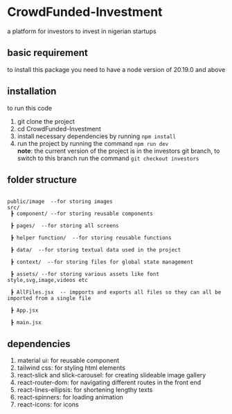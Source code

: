 # CrowdFunded-Investment
a platform for investors to invest in nigerian startups

## basic requirement
to install this package you need to have a node version of 20.19.0 and above

## installation
to run this code 
1. git clone the project
2. cd CrowdFunded-Investment
3. install necessary dependencies by running ```npm install```
4. run the project by running the command ``` npm run dev ```
<br>**note**: the current version of the project is in the investors git branch, to switch to this branch run the command ```git checkout investors```

## folder structure
```plaintext

public/image  --for storing images
src/
 ┣ component/ --for storing reusable components

 ┣ pages/  --for storing all screens

 ┣ helper function/  --for storing reusable functions

 ┣ data/  --for storing textual data used in the project

 ┣ context/  --for storing files for global state management

 ┣ assets/ --for storing various assets like font style,svg,image,videos etc

 ┣ AllFiles.jsx  -- impports and exports all files so they can all be imported from a single file

 ┣ App.jsx

 ┣ main.jsx
```

## dependencies
1. material ui: for reusable component
2. tailwind css: for styling html elements
3. react-slick and slick-carousel: for creating slideable image gallery
4. react-router-dom: for navigating different routes in the front end
5. react-lines-ellipsis: for shortening lengthy texts
6. react-spinners: for loading animation
7. react-icons: for icons


